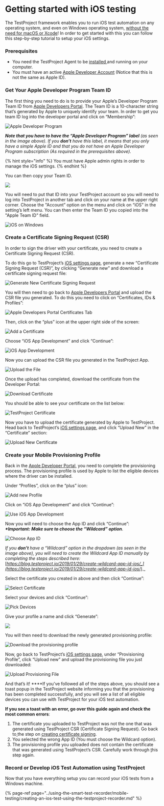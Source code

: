 # Getting started with iOS testing

The TestProject framework enables you to run iOS test automation on any operating system, and even on Windows operating system, [without the need for macOS or Xcode](https://blog.testproject.io/2018/06/11/ios-test-windows-without-mac/)! In order to get started with this you can follow this step-by-step tutorial to setup your iOS settings.

### Prerequisites

* You need the TestProject Agent to be [installed ](installation-and-setup.md)and running on your computer.
* You must have an active [Apple Developer Account](https://idmsa.apple.com/IDMSWebAuth/signin?appIdKey=891bd3417a7776362562d2197f89480a8547b108fd934911bcbea0110d07f757&path=%2Faccount%2F&rv=1) \(Notice that this is not the same as Apple ID\).

### Get Your Apple Developer Program Team ID

The first thing you need to do is to provide your Apple’s Developer Program Team ID from [Apple Developers Portal](https://developer.apple.com/account/#/overview). The Team ID is a 10-character string that’s generated by Apple to uniquely identify your team. In order to get you team ID log into the developer portal and click on “Membership”:

![Apple Developer Program](https://blog.testproject.io/wp-content/uploads/2019/01/2.1.png)

_**Note that you have to have the “Apple Developer Program” label** \(as seen in the image above\). If you **don’t** have this label, it means that you only have a simple Apple ID and that you do not have an Apple Developer Program subscription \(As required in the prerequisites above\)._ 

{% hint style="info" %}
You must have Apple admin rights in order to manage the iOS settings.
{% endhint %}

You can then copy your Team ID.

![](https://blog.testproject.io/wp-content/uploads/2019/01/2.2.png)

You will need to put that ID into your TestProject account so you will need to log into TestProject in another tab and click on your name at the upper right corner. Choose the  "Account” option on the menu  and click on “iOS” in the setting’s left menu. You can then enter the Team ID you copied into the "Apple Team ID" field.

![iOS on Windows](https://blog.testproject.io/wp-content/uploads/2019/01/Step_2.3.png)

### Create a Certificate Signing Request \(CSR\)

In order to sign the driver with your certificate, you need to create a Certificate Signing Request \(CSR\).

To do this go to TestProject’s [iOS settings page](https://app.testproject.io/#/settings/ios), generate a new “Certificate Signing Request \(CSR\)”, by clicking “Generate new” and download a certificate signing request file:

![Generate New Certificate Signing Request](https://blog.testproject.io/wp-content/uploads/2019/01/Step_3.1.png)

You will then need to go back to [Apple Developers Portal](https://developer.apple.com/account/ios/certificate) and upload the CSR file you generated. To do this you need to click on “Certificates, IDs & Profiles”:

![Apple Developers Portal Certificates Tab](https://blog.testproject.io/wp-content/uploads/2019/01/3.2.png)

Then, click on the “plus” icon at the upper right side of the screen:

![Add a Certificate](https://blog.testproject.io/wp-content/uploads/2019/01/3.3.png)

Choose “iOS App Development” and click “Continue”:

![iOS App Development](https://blog.testproject.io/wp-content/uploads/2019/01/3.4.png)

Now you can upload the CSR file you generated in the TestProject App.

![Upload the File](https://blog.testproject.io/wp-content/uploads/2019/01/3.7.png)

Once the upload has completed, download the certificate from the Developer Portal:

![Download Certificate](https://blog.testproject.io/wp-content/uploads/2019/01/3.8.png)

You should be able to see your certificate on the list below:

![TestProject Certificate](https://blog.testproject.io/wp-content/uploads/2019/01/3.9.png)

Now you have to upload the certificate generated by Apple to TestProject. Head back to TestProject’s [iOS settings page](https://app.testproject.io/#/settings/ios), and click “Upload New” in the “Certificate” section:

![Upload New Certificate](https://blog.testproject.io/wp-content/uploads/2019/01/Step_3.10.png)

### Create your Mobile Provisioning Profile

Back in the [Apple Developer Portal](https://developer.apple.com/account/ios/profile/), you need to complete the provisioning process. The provisioning profile is used by Apple to list the eligible devices where the driver can be installed.

Under “Profiles”, click on the “plus” icon:

![Add new Profile](https://blog.testproject.io/wp-content/uploads/2019/01/4.1.png)

Click on “iOS App Development” and click “Continue”:

![Use iOS App Development](https://blog.testproject.io/wp-content/uploads/2019/01/4.2-1.png)

Now you will need to choose the App ID and click “Continue”:  
_**\*Important:** **Make sure to choose the “Wildcard” option**._

![Choose App ID](https://blog.testproject.io/wp-content/uploads/2019/01/4.3-1.png)

_If you **don’t** have a “Wildcard” option in the dropdown \(as seen in the image above\), you will need to create the Wildcard App ID manually by completing the steps described here:_ [_https://blog.testproject.io/2019/01/29/create-wildcard-app-id-ios/_](https://blog.testproject.io/2019/01/29/create-wildcard-app-id-ios/)_._

Select the certificate you created in above and then click “Continue”:

![Select Certificate](https://blog.testproject.io/wp-content/uploads/2019/01/4.4-1.png)

Select your devices and click “Continue”:

![Pick Devices](https://blog.testproject.io/wp-content/uploads/2019/01/4.5-1.png)

Give your profile a name and click “Generate”:

![](https://blog.testproject.io/wp-content/uploads/2019/01/4.6-1.png)

You will then need to download the newly generated provisioning profile:  


![Download the provisioning profile](https://blog.testproject.io/wp-content/uploads/2019/01/4.7-1.png)

Now, go back to TestProject’s [iOS settings page](https://app.testproject.io/#/settings/ios), under “Provisioning Profile”, click “Upload new” and upload the provisioning file you just downloaded:

![Upload Provisioning File](https://blog.testproject.io/wp-content/uploads/2019/01/Step_18.png)

And that’s it! ****If you’ve followed all of the steps above, you should see a toast popup in the TestProject website informing you that the provisioning has been completed successfully, and you will see a list of all eligible devices you can use with TestProject for your iOS test automation.

**If you see a toast with an error, go over this guide again and check the most common errors**:

1. The certificate you uploaded to TestProject was not the one that was generated using TestProject CSR \(Certificate Signing Request\). Go back to[ ](getting-started-with-ios-testing-from-windows.md#step-3-create-a-certificate-signing-request-csr)the step on [creating certificate signing](getting-started-with-ios-testing-from-windows.md#create-a-certificate-signing-request-csr).
2. You selected the wrong App ID \(You must choose the Wildcard option\). 
3. The provisioning profile you uploaded does not contain the certificate that was generated using TestProject’s CSR. Carefully work through [t](getting-started-with-ios-testing-from-windows.md#step-4-create-your-mobile-provisioning-profile)his step again.

### Record or Develop iOS Test Automation using TestProject

Now that you have everything setup you can record your iOS tests from a Windows machine.

{% page-ref page="../using-the-smart-test-recorder/mobile-testing/creating-an-ios-test-using-the-testproject-recorder.md" %}

